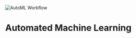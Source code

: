 ![AutoML Workflow](https://github.com/relovag/CSIS-4495-Project/actions/workflows/automl-app.yml/badge.svg)

# Automated Machine Learning
